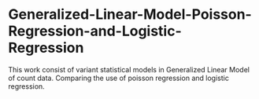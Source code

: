 # Generalized-Linear-Model-Poisson-Regression-and-Logistic-Regression
This work consist of variant statistical models in Generalized Linear Model of count data. Comparing the use of poisson regression and logistic regression.
